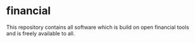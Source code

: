 financial
=========

This repository contains all software which is build on open financial tools and is freely available to all.